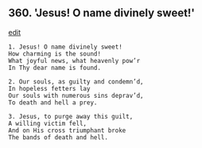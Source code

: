 
## 360.  'Jesus! O name divinely sweet!'
[edit](https://docs.google.com/document/d/1%2Dpkp_FvZ%2DLxuqI0nvz8bQvBSayeORgNV/edit?mode=html)



    1. Jesus! O name divinely sweet!
    How charming is the sound!
    What joyful news, what heavenly pow’r 
    In Thy dear name is found.

    2. Our souls, as guilty and condemn’d,
    In hopeless fetters lay 
    Our souls with numerous sins deprav’d,
    To death and hell a prey.

    3. Jesus, to purge away this guilt,
    A willing victim fell,
    And on His cross triumphant broke 
    The bands of death and hell.
